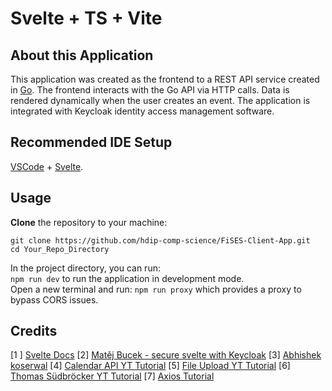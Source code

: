 # Svelte + TS + Vite

## About this Application
This application was created as the frontend to a REST API service created in [Go](https://github.com/hdip-comp-science/Open-FiSES-API). The frontend interacts with the Go API via HTTP calls. Data is rendered dynamically when the user creates an event. The application is integrated with Keycloak identity access management software. 

## Recommended IDE Setup

[VSCode](https://code.visualstudio.com/) + [Svelte](https://marketplace.visualstudio.com/items?itemName=svelte.svelte-vscode).

## Usage
 __Clone__ the repository to your machine: <br>
 ``` 
 git clone https://github.com/hdip-comp-science/FiSES-Client-App.git 
 cd Your_Repo_Directory 
 ```

 In the project directory, you can run: <br>
 `npm run dev` to run the application in development mode. <br>
  Open a new terminal and run: 
 `npm run proxy` which provides a proxy to bypass CORS issues.



## Credits
[1 ] [Svelte Docs](https://svelte.dev/docs)
[2] [Matěj Bucek - secure svelte with Keycloak](https://dev.to/matejbucek/secure-svelte-with-keycloak-42g3)
[3] [Abhishek koserwal](https://medium.com/keycloak/secure-react-app-with-keycloak-4a65614f7be2)
[4] [Calendar API YT Tutorial](https://youtu.be/c2b2yUNWFzI)
[5] [File Upload YT Tutorial](https://youtu.be/Zvr4LbuO3Yo)
[6] [Thomas Südbröcker YT Tutorial](https://youtu.be/Un8n0VMLsCs)
[7] [Axios Tutorial](https://www.bezkoder.com/axios-request/)
